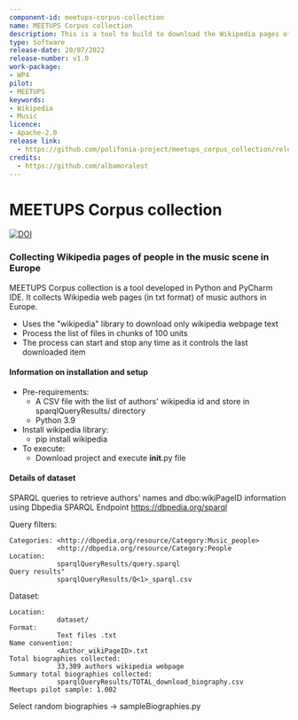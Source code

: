 ```yaml
---
component-id: meetups-corpus-collection
name: MEETUPS Corpus collection
description: This is a tool to build to download the Wikipedia pages of people in the music scene in Europe
type: Software
release-date: 20/07/2022
release-number: v1.0
work-package:
- WP4
pilot:
- MEETUPS
keywords:
- Wikipedia
- Music
licence: 
- Apache-2.0
release link:
  - https://github.com/polifonia-project/meetups_corpus_collection/releases/tag/v1.0
credits:
  - https://github.com/albamoralest
---
```


# MEETUPS Corpus collection

[![DOI](https://zenodo.org/badge/504547694.svg)](https://zenodo.org/badge/latestdoi/504547694)

### Collecting Wikipedia pages of people in the music scene in Europe


MEETUPS Corpus collection is a tool developed in Python and PyCharm IDE. It collects Wikipedia web pages (in txt format) of music authors in Europe.

- Uses the "wikipedia" library to download only wikipedia webpage text
- Process the list of files in chunks of 100 units
- The process can start and stop any time as it controls the last downloaded item


#### Information on installation and setup

- Pre-requirements:
  - A CSV file with the list of authors' wikipedia id and store in sparqlQueryResults/ directory
  - Python 3.9
- Install wikipedia library:
  - pip install wikipedia
- To execute:
  - Download project and execute __init__.py file

#### Details of dataset

SPARQL queries to retrieve authors' names and dbo:wikiPageID information using Dbpedia SPARQL Endpoint https://dbpedia.org/sparql

Query filters:
  
    Categories: <http://dbpedia.org/resource/Category:Music_people>
                <http://dbpedia.org/resource/Category:People
    Location:
                sparqlQueryResults/query.sparql
    Query results"
                sparqlQueryResults/Q<1>_sparql.csv

Dataset:
    
    Location:
                dataset/
    Format:
                Text files .txt
    Name convention:
                <Author_wikiPageID>.txt
    Total biographies collected: 
                33,309 authors wikipedia webpage
    Summary total biographies collected: 
                sparqlQueryResults/TOTAL_download_biography.csv
    Meetups pilot sample: 1.002

Select random biographies -> sampleBiographies.py

